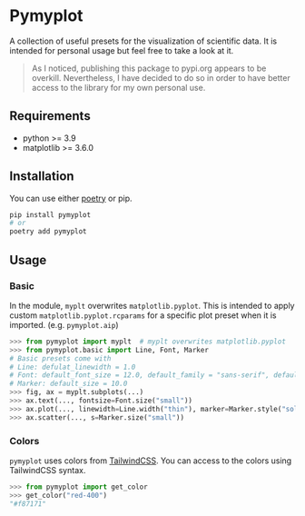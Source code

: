 # Pymyplot

A collection of useful presets for the visualization of scientific data. It is intended for personal usage but feel free to take a look at it.

> As I noticed, publishing this package to pypi.org appears to be overkill. Nevertheless, I have decided to do so in order to have better access to the library for my own personal use.

## Requirements

- python >= 3.9
- matplotlib >= 3.6.0

## Installation

You can use either [poetry](https://python-poetry.org) or pip.

```bash
pip install pymyplot
# or
poetry add pymyplot
```

## Usage

### Basic

In the module, `myplt` overwrites `matplotlib.pyplot`. This is intended to apply custom `matplotlib.pyplot.rcparams` for a specific plot preset when it is imported. (e.g. `pymyplot.aip`)

```python
>>> from pymyplot import myplt  # myplt overwrites matplotlib.pyplot
>>> from pymyplot.basic import Line, Font, Marker
# Basic presets come with
# Line: defulat_linewidth = 1.0
# Font: default_font_size = 12.0, default_family = "sans-serif", default_font = "Helvetica"
# Marker: default_size = 10.0
>>> fig, ax = myplt.subplots(...)
>>> ax.text(..., fontsize=Font.size("small"))
>>> ax.plot(..., linewidth=Line.width("thin"), marker=Marker.style("solid"))
>>> ax.scatter(..., s=Marker.size("small"))
```

### Colors

`pymyplot` uses colors from [TailwindCSS](https://tailwindcss.com). You can access to the colors using TailwindCSS syntax.

```python
>>> from pymyplot import get_color
>>> get_color("red-400")
"#f87171"
```
